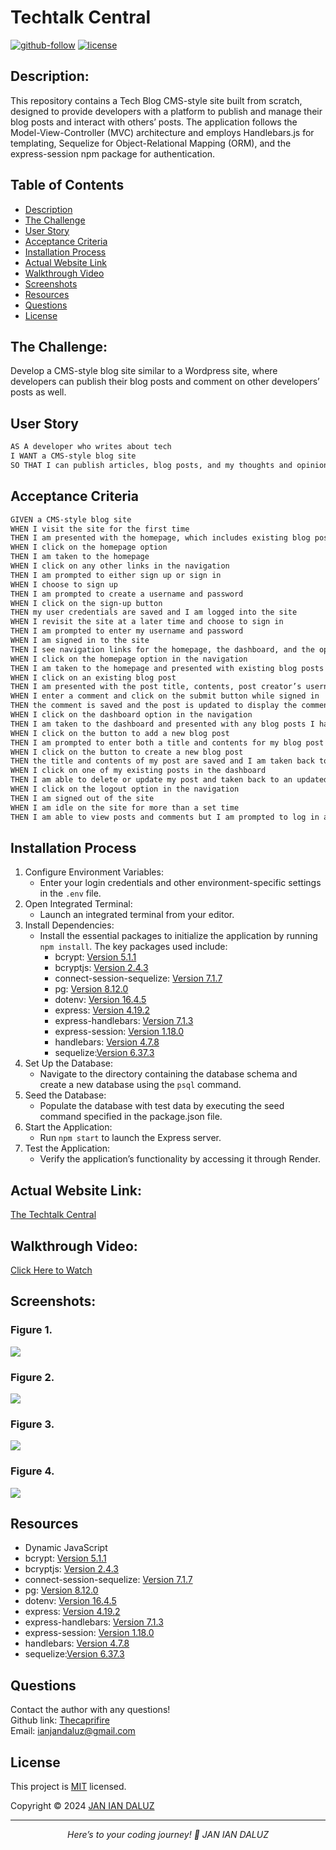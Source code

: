 # Techtalk Central

[![github-follow](https://img.shields.io/github/followers/Thecaprifire?label=Follow&logoColor=purple&style=social)](https://github.com/Thecaprifire)
[![license](https://img.shields.io/badge/License-MIT-brightgreen.svg)](https://choosealicense.com/licenses/mit/)
  
  
## Description:
This repository contains a Tech Blog CMS-style site built from scratch, designed to provide developers with a platform to publish and manage their blog posts and interact with others’ posts. The application follows the Model-View-Controller (MVC) architecture and employs Handlebars.js for templating, Sequelize for Object-Relational Mapping (ORM), and the express-session npm package for authentication.


 ## Table of Contents
  * [Description](#description)
  * [The Challenge](#the-challenge)
  * [User Story](#user-story)
  * [Acceptance Criteria](#acceptance-criteria)
  * [Installation Process](#installation-process)
  * [Actual Website Link](#actual-website-link)
  * [Walkthrough Video](#walkthrough-video)
  * [Screenshots](#screenshots)
  * [Resources](#resources)
  * [Questions](#questions)
  * [License](#license)


## The Challenge:
Develop a CMS-style blog site similar to a Wordpress site, where developers can publish their blog posts and comment on other developers’ posts as well.


## User Story
```md
AS A developer who writes about tech
I WANT a CMS-style blog site
SO THAT I can publish articles, blog posts, and my thoughts and opinions
```


## Acceptance Criteria
```md
GIVEN a CMS-style blog site
WHEN I visit the site for the first time
THEN I am presented with the homepage, which includes existing blog posts if any have been posted; navigation links for the homepage and the dashboard; and the option to log in
WHEN I click on the homepage option
THEN I am taken to the homepage
WHEN I click on any other links in the navigation
THEN I am prompted to either sign up or sign in
WHEN I choose to sign up
THEN I am prompted to create a username and password
WHEN I click on the sign-up button
THEN my user credentials are saved and I am logged into the site
WHEN I revisit the site at a later time and choose to sign in
THEN I am prompted to enter my username and password
WHEN I am signed in to the site
THEN I see navigation links for the homepage, the dashboard, and the option to log out
WHEN I click on the homepage option in the navigation
THEN I am taken to the homepage and presented with existing blog posts that include the post title and the date created
WHEN I click on an existing blog post
THEN I am presented with the post title, contents, post creator’s username, and date created for that post and have the option to leave a comment
WHEN I enter a comment and click on the submit button while signed in
THEN the comment is saved and the post is updated to display the comment, the comment creator’s username, and the date created
WHEN I click on the dashboard option in the navigation
THEN I am taken to the dashboard and presented with any blog posts I have already created and the option to add a new blog post
WHEN I click on the button to add a new blog post
THEN I am prompted to enter both a title and contents for my blog post
WHEN I click on the button to create a new blog post
THEN the title and contents of my post are saved and I am taken back to an updated dashboard with my new blog post
WHEN I click on one of my existing posts in the dashboard
THEN I am able to delete or update my post and taken back to an updated dashboard
WHEN I click on the logout option in the navigation
THEN I am signed out of the site
WHEN I am idle on the site for more than a set time
THEN I am able to view posts and comments but I am prompted to log in again before I can add, update, or delete posts
```


## Installation Process
1.	Configure Environment Variables:
	-	Enter your login credentials and other environment-specific settings in the `.env` file.
2.	Open Integrated Terminal:
	-	Launch an integrated terminal from your editor.
3.	Install Dependencies:
	-	Install the essential packages to initialize the application by running `npm install`. The key packages used include:
	     - bcrypt: [Version 5.1.1](https://www.npmjs.com/package/bcrypt)
         - bcryptjs: [Version 2.4.3](https://www.npmjs.com/package/bcryptjs)
         - connect-session-sequelize: [Version 7.1.7](https://www.npmjs.com/package/connect-session-sequelize)
         - pg: [Version 8.12.0](https://www.npmjs.com/package/pg)
         - dotenv: [Version 16.4.5](https://www.npmjs.com/package/dotenv)
         - express: [Version 4.19.2](https://www.npmjs.com/package/express)
         - express-handlebars: [Version 7.1.3](https://www.npmjs.com/package/express-handlebars?activeTab=versions)
         - express-session: [Version 1.18.0](https://www.npmjs.com/package/express-session)
         - handlebars: [Version 4.7.8](https://www.npmjs.com/package/handlebars)
         - sequelize:[Version 6.37.3](https://www.npmjs.com/package/sequelize)
4.	Set Up the Database:
	-	Navigate to the directory containing the database schema and create a new database using the `psql` command.
5.	Seed the Database:
	-	Populate the database with test data by executing the seed command specified in the package.json file.
6.	Start the Application:
	-	Run `npm start` to launch the Express server.
7.	Test the Application:
	-	Verify the application’s functionality by accessing it through Render.


## Actual Website Link:
[The Techtalk Central](https://the-techtalk-central.onrender.com)


## Walkthrough Video:
[Click Here to Watch](https://youtu.be/HB062ez_-Jk)


## Screenshots:
### Figure 1.
![](./public/images/screenshot1.png) 
### Figure 2.
![](./public/images/screenshot2.png) 
### Figure 3.
![](./public/images/screenshot3.png) 
### Figure 4.
![](./public/images/screenshot4.png) 


## Resources
- Dynamic JavaScript
- bcrypt: [Version 5.1.1](https://www.npmjs.com/package/bcrypt)
- bcryptjs: [Version 2.4.3](https://www.npmjs.com/package/bcryptjs)
- connect-session-sequelize: [Version 7.1.7](https://www.npmjs.com/package/connect-session-sequelize)
- pg: [Version 8.12.0](https://www.npmjs.com/package/pg)
- dotenv: [Version 16.4.5](https://www.npmjs.com/package/dotenv)
- express: [Version 4.19.2](https://www.npmjs.com/package/express)
- express-handlebars: [Version 7.1.3](https://www.npmjs.com/package/express-handlebars?activeTab=versions)
- express-session: [Version 1.18.0](https://www.npmjs.com/package/express-session)
- handlebars: [Version 4.7.8](https://www.npmjs.com/package/handlebars)
- sequelize:[Version 6.37.3](https://www.npmjs.com/package/sequelize)
  

## Questions
  Contact the author with any questions!<br>
  Github link: [Thecaprifire](https://github.com/Thecaprifire)<br>
  Email: ianjandaluz@gmail.com


## License
  This project is [MIT](https://choosealicense.com/licenses/mit/) licensed.<br />

  Copyright © 2024 [JAN IAN DALUZ](https://github.com/Thecaprifire)
  
  <hr>
  <p align='center'><i>
  Here’s to your coding journey! 🎉 JAN IAN DALUZ
  </i></p>